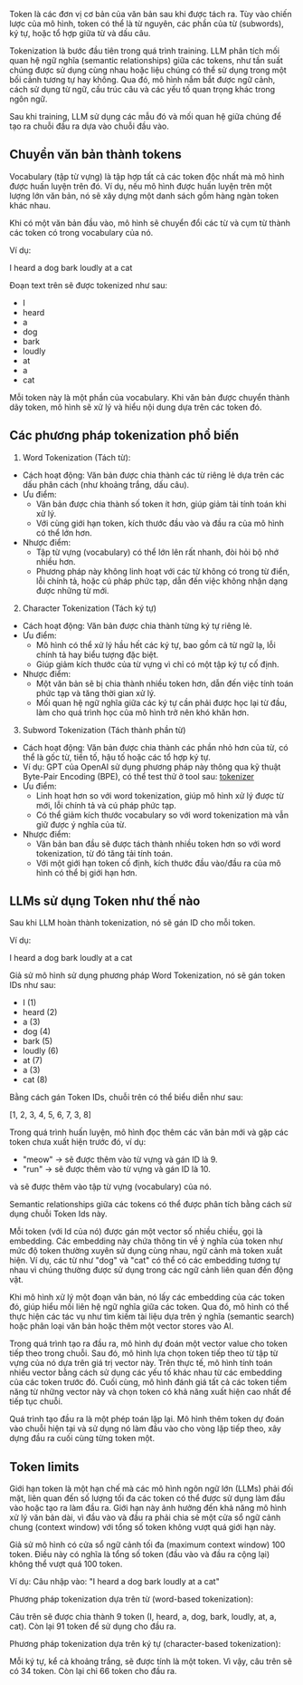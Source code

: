Token là các đơn vị cơ bản của văn bản sau khi được tách ra. Tùy vào chiến lược của mô hình, token có thể là từ nguyên, các phần của từ (subwords), ký tự, hoặc tổ hợp giữa từ và dấu câu.

Tokenization là bước đầu tiên trong quá trình training. LLM phân tích mối quan hệ ngữ nghĩa (semantic relationships) giữa các tokens, như tần suất chúng được sử dụng cùng nhau hoặc liệu chúng có thể sử dụng trong một bối cảnh tương tự hay không. Qua đó, mô hình nắm bắt được ngữ cảnh, cách sử dụng từ ngữ, cấu trúc câu và các yếu tố quan trọng khác trong ngôn ngữ.

Sau khi training, LLM sử dụng các mẫu đó và mối quan hệ giữa chúng để tạo ra chuỗi đầu ra dựa vào chuỗi đầu vào. 

## Chuyển văn bản thành tokens

Vocabulary (tập từ vựng) là tập hợp tất cả các token độc nhất mà mô hình được huấn luyện trên đó. Ví dụ, nếu mô hình được huấn luyện trên một lượng lớn văn bản, nó sẽ xây dựng một danh sách gồm hàng ngàn token khác nhau.

Khi có một văn bản đầu vào, mô hình sẽ chuyển đổi các từ và cụm từ thành các token có trong vocabulary của nó.

Ví dụ:

I heard a dog bark loudly at a cat

Đoạn text trên sẽ được tokenized như sau:

- I
- heard
- a
- dog
- bark
- loudly
- at
- a
- cat

Mỗi token này là một phần của vocabulary. Khi văn bản được chuyển thành dãy token, mô hình sẽ xử lý và hiểu nội dung dựa trên các token đó.

## Các phương pháp tokenization phổ biến

1. Word Tokenization (Tách từ):
- Cách hoạt động: Văn bản được chia thành các từ riêng lẻ dựa trên các dấu phân cách (như khoảng trắng, dấu câu).
- Ưu điểm:
    + Văn bản được chia thành số token ít hơn, giúp giảm tải tính toán khi xử lý.
    + Với cùng giới hạn token, kích thước đầu vào và đầu ra của mô hình có thể lớn hơn.
- Nhược điểm:
    + Tập từ vựng (vocabulary) có thể lớn lên rất nhanh, đòi hỏi bộ nhớ nhiều hơn.
    + Phương pháp này không linh hoạt với các từ không có trong từ điển, lỗi chính tả, hoặc cú pháp phức tạp, dẫn đến việc không nhận dạng được những từ mới.

2. Character Tokenization (Tách ký tự)
- Cách hoạt động: Văn bản được chia thành từng ký tự riêng lẻ.
- Ưu điểm:
    - Mô hình có thể xử lý hầu hết các ký tự, bao gồm cả từ ngữ lạ, lỗi chính tả hay biểu tượng đặc biệt.
    - Giúp giảm kích thước của từ vựng vì chỉ có một tập ký tự cố định.
- Nhược điểm:
    - Một văn bản sẽ bị chia thành nhiều token hơn, dẫn đến việc tính toán phức tạp và tăng thời gian xử lý.
    - Mối quan hệ ngữ nghĩa giữa các ký tự cần phải được học lại từ đầu, làm cho quá trình học của mô hình trở nên khó khăn hơn.
3. Subword Tokenization (Tách thành phần từ)
- Cách hoạt động: Văn bản được chia thành các phần nhỏ hơn của từ, có thể là gốc từ, tiền tố, hậu tố hoặc các tổ hợp ký tự.
- Ví dụ: GPT của OpenAI sử dụng phương pháp này thông qua kỹ thuật Byte-Pair Encoding (BPE), có thể test thử ở tool sau: [tokenizer](https://platform.openai.com/tokenizer)
- Ưu điểm:
    + Linh hoạt hơn so với word tokenization, giúp mô hình xử lý được từ mới, lỗi chính tả và cú pháp phức tạp.
    + Có thể giảm kích thước vocabulary so với word tokenization mà vẫn giữ được ý nghĩa của từ.
- Nhược điểm:
    + Văn bản ban đầu sẽ được tách thành nhiều token hơn so với word tokenization, từ đó tăng tải tính toán.
    + Với một giới hạn token cố định, kích thước đầu vào/đầu ra của mô hình có thể bị giới hạn hơn.

## LLMs sử dụng Token như thế nào

Sau khi LLM hoàn thành tokenization, nó sẽ gán ID cho mỗi token.

Ví dụ:

I heard a dog bark loudly at a cat

Giả sử mô hình sử dụng phương pháp Word Tokenization, nó sẽ gán token IDs như sau:

- I (1)
- heard (2)
- a (3)
- dog (4)
- bark (5)
- loudly (6)
- at (7)
- a (3)
- cat (8)

Bằng cách gán Token IDs, chuỗi trên có thể biểu diễn như sau:

[1, 2, 3, 4, 5, 6, 7, 3, 8]

Trong quá trình huấn luyện, mô hình đọc thêm các văn bản mới và gặp các token chưa xuất hiện trước đó, ví dụ:

- "meow" → sẽ được thêm vào từ vựng và gán ID là 9.
- "run" → sẽ được thêm vào từ vựng và gán ID là 10.

và sẽ được thêm vào tập từ vựng (vocabulary) của nó.

Semantic relationships giữa các tokens có thể được phân tích bằng cách sử dụng chuỗi Token Ids này. 

Mỗi token (với Id của nó) được gán một vector số nhiều chiều, gọi là embedding. Các embedding này chứa thông tin về ý nghĩa của token như mức độ token thường xuyên sử dụng cùng nhau, ngữ cảnh mà token xuất hiện. Ví dụ, các từ như "dog" và "cat" có thể có các embedding tương tự nhau vì chúng thường được sử dụng trong các ngữ cảnh liên quan đến động vật.

Khi mô hình xử lý một đoạn văn bản, nó lấy các embedding của các token đó, giúp hiểu mối liên hệ ngữ nghĩa giữa các token. Qua đó, mô hình có thể thực hiện các tác vụ như tìm kiếm tài liệu dựa trên ý nghĩa (semantic search) hoặc phân loại văn bản hoặc thêm một vector stores vào AI.

Trong quá trình tạo ra đầu ra, mô hình dự đoán một vector value cho token tiếp theo trong chuỗi. Sau đó, mô hình lựa chọn token tiếp theo từ tập từ vựng của nó dựa trên giá trị vector này. Trên thực tế, mô hình tính toán nhiều vector bằng cách sử dụng các yếu tố khác nhau từ các embedding của các token trước đó. Cuối cùng, mô hình đánh giá tất cả các token tiềm năng từ những vector này và chọn token có khả năng xuất hiện cao nhất để tiếp tục chuỗi.

Quá trình tạo đầu ra là một phép toán lặp lại. Mô hình thêm token dự đoán vào chuỗi hiện tại và sử dụng nó làm đầu vào cho vòng lặp tiếp theo, xây dựng đầu ra cuối cùng từng token một.

## Token limits

Giới hạn token là một hạn chế mà các mô hình ngôn ngữ lớn (LLMs) phải đối mặt, liên quan đến số lượng tối đa các token có thể được sử dụng làm đầu vào hoặc tạo ra làm đầu ra.  Giới hạn này ảnh hưởng đến khả năng mô hình xử lý văn bản dài, vì đầu vào và đầu ra phải chia sẻ một cửa sổ ngữ cảnh chung (context window) với tổng số token không vượt quá giới hạn này.

Giả sử mô hình có cửa sổ ngữ cảnh tối đa (maximum context window) 100 token. Điều này có nghĩa là tổng số token (đầu vào và đầu ra cộng lại) không thể vượt quá 100 token.

Ví dụ:
Câu nhập vào:
"I heard a dog bark loudly at a cat"

Phương pháp tokenization dựa trên từ (word-based tokenization):

Câu trên sẽ được chia thành 9 token (I, heard, a, dog, bark, loudly, at, a, cat).
Còn lại 91 token để sử dụng cho đầu ra.

Phương pháp tokenization dựa trên ký tự (character-based tokenization):

Mỗi ký tự, kể cả khoảng trắng, sẽ được tính là một token. Vì vậy, câu trên sẽ có 34 token.
Còn lại chỉ 66 token cho đầu ra.
